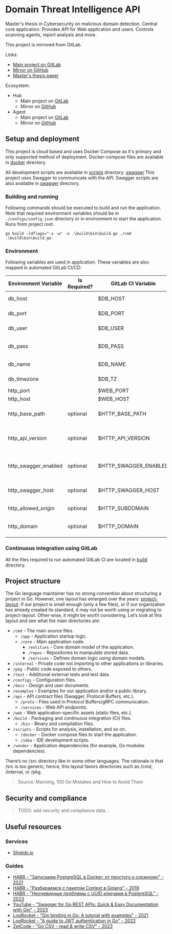 # Domain Threat Intelligence API

Master's thesis in Cybersecurity on malicious domain detection. Central core application.
Provides API for Web application and users. Controls scanning agents, report analysis and more.

This project is mirrored from GitLab.

Links:

- [Main project on GitLab](https://gitlab.qvineox.ru/masters/domain-threat-intelligence-api)
- [Mirror on GitHub](https://github.com/Qvineox/domain-threat-intelligence-api-mirror)
- [Master's thesis paper](https://cloud.qvineox.ru/index.php/s/wLg8bncwQWz9Tff)

Ecosystem:

- Hub
    - Main project on [GitLab](https://gitlab.qvineox.ru/masters/domain-threat-intelligence-hub)
    - Mirror on [GitHub](https://github.com/Qvineox/domain-threat-intelligence-hub-mirror)
- Agent
    - Main project on [GitLab](https://gitlab.qvineox.ru/masters/domain_threat_intelligence)
    - Mirror on [GitHub](https://github.com/Qvineox/domain-threat-intelligence-agent-mirror)

## Setup and deployment

This project is cloud based and uses Docker Compose as it's primary and only supported method of deployment.
Docker-compose files are available in [docker](scripts%2Fdocker) directory.

All development scripts are available in [scripts](scripts) directory.
[swagger](scripts%2Fswagger)
This project uses Swagger to communicate with the API. Swagger scripts are also available
in [swagger](scripts%2Fswagger) directory.

### Building and running

Following commands should be executed to build and run the application. Note that required environment variables should
be in `./configs/config.json` directory or in environment to start the application. Runs from project root.

```shell
go build -ldflags="-s -w" -o .\build\bin\build.go ./cmd
.\build\bin\build.go
```

### Environment

Following variables are used in application. These variables are also mapped in automated GitLab CI/CD:

| Environment Variable | Is Required? | GitLab CI Variable    | Description                                                           | Example values    |
|----------------------|--------------|-----------------------|-----------------------------------------------------------------------|-------------------|
| db_host              |              | $DB_HOST              | Database host                                                         | 0.0.0.0, database |
| db_port              |              | $DB_PORT              | Database port                                                         | 5432              |
| db_user              |              | $DB_USER              | Database user                                                         | user              |
| db_pass              |              | $DB_PASS              | Database user password                                                | password123!      |
| db_name              |              | $DB_NAME              | Database name                                                         | database_name     |
| db_timezone          |              | $DB_TZ                | Database timezone                                                     | Europe/Moscow     |
| http_port            |              | $WEB_PORT             | REST port                                                             | 80                |
| http_host            |              | $WEB_HOST             | REST host                                                             | localhost         |
| http_base_path       | optional     | $HTTP_BASE_PATH       | REST endpoint path                                                    | /api/v1           |
| http_api_version     | optional     | $HTTP_API_VERSION     | REST endpoint schema version                                          | v0.0.1            |
| http_swagger_enabled | optional     | $HTTP_SWAGGER_ENABLED | Defines if [swagger](scripts%2Fswagger%2Freadme.md) routes will start | false             |   
| http_swagger_host    | optional     | $HTTP_SWAGGER_HOST    | Defines [swagger](scripts%2Fswagger%2Freadme.md) API host             | localhost:7090    |   
| http_allowed_origin  | optional     | $HTTP_SUBDOMAIN       | Allowed origins                                                       | localhost         |   
| http_domain          | optional     | $HTTP_DOMAIN          | Main domain for cookie auth                                           | qvineox.ru        |   

### Continuous integration using GitLab

All the files required to run automated GitLab CI are located in [build](build) directory.

## Project structure

The Go language maintainer has no strong convention about structuring a project in Go. However, one layout has emerged
over the years: [project-layout](https://github.com/golang-standards/project-layout).
If our project is small enough (only a few files), or if our organization has already created its standard, it may not
be worth using or migrating to project-layout. Other-wise, it might be worth considering. Let’s look at this layout and
see what the main directories are:

- `/cmd` - The main source files.
    - `/app` - Application startup logic.
    - `/core` - Main application code.
        - `/entities` - Core domain model of the application.
        - `/repos` - Repositories to manipulate stored data.
        - `/services` - Defines domain logic using domain models.
- `/internal` - Private code not importing to other applications or libraries.
- `/pkg` - Public code exposed to others.
- `/test` - Additional external tests and test data.
- `/configs` - Configuration files.
- `/docs` - Design and user documents.
- `/examples` - Examples for our application and/or a public library.
- `/api` - API contract files (Swagger, Protocol Buffers, etc.).
    - `/proto` - Files used in Protocol Buffers/gRPC communication.
    - `/services` - Web API endpoints.
- `/web` - Web application-specific assets (static files, etc.).
- `/build` - Packaging and continuous integration (CI) files.
    - `/bin` - Binary and compilation files.
- `/scripts` - Scripts for analysis, installation, and so on.
    - `/docker` - Docker compose files to start the application.
    - `/idea` - IDE development scripts.
- `/vendor` - Application dependencies (for example, Go modules dependencies).

There’s no /src directory like in some other languages. The rationale is that /src is too generic; hence, this layout
favors directories such as /cmd, /internal, or /pkg.

> Source: Manning, 100 Go Mistakes and How to Avoid Them

## Security and compliance

> TODO: add security and compliance data...

## Useful resources

### Services

- [Shields.io](https://shields.io/)

### Guides

- [HABR - "Запускаем PostgreSQL в Docker: от простого к сложному" - 2021](https://habr.com/ru/articles/578744/)
- [HABR - "Разбираемся с пакетом Context в Golang" - 2019](https://habr.com/ru/companies/nixys/articles/461723/)
- [HABR - "Неочевидные проблемы с UUID ключами в PostgreSQL" - 2023](https://habr.com/ru/articles/747348/)
- [YouTube - "Swagger for Go REST APIs: Quick & Easy Documentation with Gin" - 2023](https://youtu.be/0b_N4y8_9iI?si=hqdJT9NGcBtQJbkK)
- [LogRocket - "Gin binding in Go: A tutorial with examples" - 2021](https://blog.logrocket.com/gin-binding-in-go-a-tutorial-with-examples/)
- [LogRocket - "A guide to JWT authentication in Go" - 2022](https://blog.logrocket.com/jwt-authentication-go/)
- [ZetCode - "Go CSV - read & write CSV" - 2023](https://zetcode.com/golang/csv/)